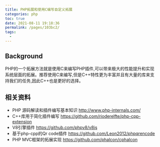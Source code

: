 ```yaml
---
title: PHP拓展和使用C编写自定义拓展
categories: php
toc: true
date: 2021-08-11 19:18:36
permalink: /pages/103bc2/
tags: 
  - 
---
```


## Background ##

PHP的一个拓展方法就是使用C来编写PHP插件,可以带来极大的性能提升和实现系统层面的拓展。推荐使用C来编写,但是C++特性更为丰富并且有大量的库来支持我们的任务,因此C++也是更好的选择。

## 相关资料 ##

- PHP 源码解读和插件编写基本知识 http://www.php-internals.com/
- C++库用于简化插件编写 https://github.com/rioderelfte/php-cpp-extension
- V8引擎插件 https://github.com/phpv8/v8js
- 基于php-cpp的Qr code插件 https://github.com/Leon2012/phpqrencode
- PHP MVC框架的拓展实现 https://github.com/phalcon/cphalcon